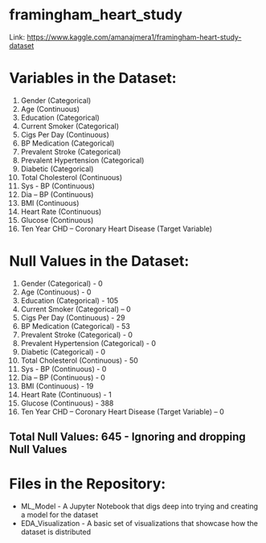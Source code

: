 # framingham_heart_study

Link: https://www.kaggle.com/amanajmera1/framingham-heart-study-dataset


# Variables in the Dataset: 

1. Gender (Categorical) 
2. Age (Continuous) 
3. Education (Categorical) 
4. Current Smoker (Categorical)
5. Cigs Per Day (Continuous) 
6. BP Medication (Categorical) 
7. Prevalent Stroke (Categorical) 
8. Prevalent Hypertension (Categorical)
9. Diabetic (Categorical) 
10. Total Cholesterol (Continuous) 
11. Sys - BP (Continuous) 
12. Dia – BP (Continuous) 
13. BMI (Continuous) 
14. Heart Rate (Continuous) 
15. Glucose (Continuous) 
16. Ten Year CHD – Coronary Heart Disease (Target Variable) 

# Null Values in the Dataset:

1. Gender (Categorical) - 0
2. Age (Continuous) - 0
3. Education (Categorical) - 105
4. Current Smoker (Categorical) – 0
5. Cigs Per Day (Continuous) - 29
6. BP Medication (Categorical) - 53
7. Prevalent Stroke (Categorical) - 0
8. Prevalent Hypertension (Categorical) - 0
9. Diabetic (Categorical) - 0
10. Total Cholesterol (Continuous) - 50
11. Sys - BP (Continuous) - 0
12. Dia – BP (Continuous) - 0
13. BMI (Continuous) - 19
14. Heart Rate (Continuous) - 1
15. Glucose (Continuous) - 388
16. Ten Year CHD – Coronary Heart Disease (Target Variable) – 0


## Total Null Values: 645 - Ignoring and dropping Null Values

# Files in the Repository: 

* ML_Model - A Jupyter Notebook that digs deep into trying and creating a model for the dataset 
* EDA_Visualization - A basic set of visualizations that showcase how the dataset is distributed

